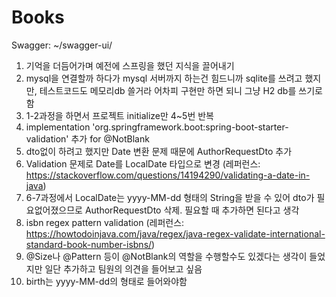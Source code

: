 # Books

Swagger: ~/swagger-ui/

1. 기억을 더듬어가며 예전에 스프링을 했던 지식을 끌어내기
2. mysql을 연결할까 하다가 mysql 서버까지 하는건 힘드니까 sqlite를 쓰려고 했지만, 테스트코드도 메모리db 쓸거라 어차피 구현만 하면 되니 그냥 H2 db를 쓰기로 함
3. 1-2과정을 하면서 프로젝트 initialize만 4~5번 반복
4. implementation 'org.springframework.boot:spring-boot-starter-validation' 추가 for @NotBlank
5. dto없이 하려고 했지만 Date 변환 문제 때문에 AuthorRequestDto 추가
6. Validation 문제로 Date를 LocalDate 타입으로 변경 (레퍼런스: https://stackoverflow.com/questions/14194290/validating-a-date-in-java)
7. 6-7과정에서 LocalDate는 yyyy-MM-dd 형태의 String을 받을 수 있어 dto가 필요없어졌으므로 AuthorRequestDto 삭제. 필요할 때 추가하면 된다고 생각
8. isbn regex pattern validation (레퍼런스: https://howtodoinjava.com/java/regex/java-regex-validate-international-standard-book-number-isbns/)
9. @Size나 @Pattern 등이 @NotBlank의 역할을 수행할수도 있겠다는 생각이 들었지만 일단 추가하고 팀원의 의견을 들어보고 싶음
10. birth는 yyyy-MM-dd의 형태로 들어와야함
